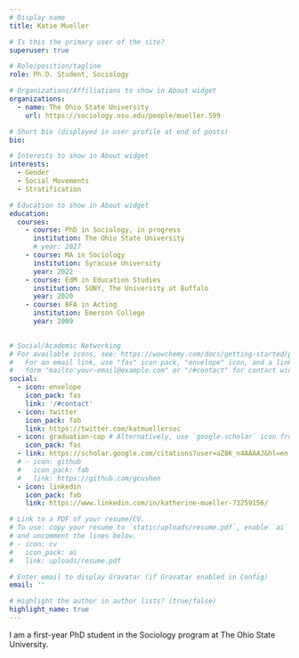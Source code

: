 ```yaml
---
# Display name
title: Katie Mueller

# Is this the primary user of the site?
superuser: true

# Role/position/tagline
role: Ph.D. Student, Sociology

# Organizations/Affiliations to show in About widget
organizations:
  - name: The Ohio State University
    url: https://sociology.osu.edu/people/mueller.599

# Short bio (displayed in user profile at end of posts)
bio: 

# Interests to show in About widget
interests:
  - Gender
  - Social Movements
  - Stratification

# Education to show in About widget
education:
  courses:
    - course: PhD in Sociology, in progress
      institution: The Ohio State University
      # year: 2027
    - course: MA in Sociology
      institution: Syracuse University
      year: 2022
    - course: EdM in Education Studies
      institution: SUNY, The University at Buffalo
      year: 2020
    - course: BFA in Acting
      institution: Emerson College
      year: 2009
   

# Social/Academic Networking
# For available icons, see: https://wowchemy.com/docs/getting-started/page-builder/#icons
#   For an email link, use "fas" icon pack, "envelope" icon, and a link in the
#   form "mailto:your-email@example.com" or "/#contact" for contact widget.
social:
  - icon: envelope
    icon_pack: fas
    link: '/#contact'
  - icon: twitter
    icon_pack: fab
    link: https://twitter.com/katmuellersoc
  - icon: graduation-cap # Alternatively, use `google-scholar` icon from `ai` icon pack
    icon_pack: fas
  - link: https://scholar.google.com/citations?user=aZ8K_n4AAAAJ&hl=en
  # - icon: github
  #   icon_pack: fab
  #   link: https://github.com/gcushen
  - icon: linkedin
    icon_pack: fab
    link: https://www.linkedin.com/in/katherine-mueller-73259156/

# Link to a PDF of your resume/CV.
# To use: copy your resume to `static/uploads/resume.pdf`, enable `ai` icons in `params.toml`,
# and uncomment the lines below.
# - icon: cv
#   icon_pack: ai
#   link: uploads/resume.pdf

# Enter email to display Gravatar (if Gravatar enabled in Config)
email: ''

# Highlight the author in author lists? (true/false)
highlight_name: true
---
```

I am a first-year PhD student in the Sociology program at The Ohio State University. 

